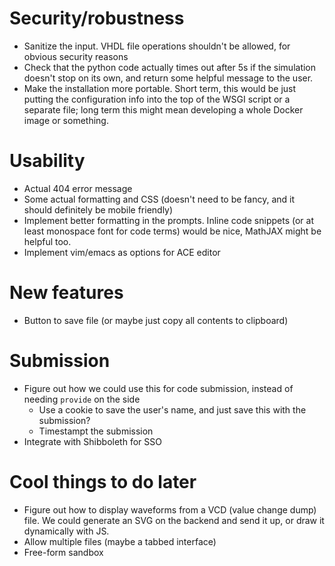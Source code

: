 
# Security/robustness
* Sanitize the input.  VHDL file operations shouldn't be allowed, for obvious security reasons
* Check that the python code actually times out after 5s if the simulation doesn't stop on its own, and return some helpful message to the user.
* Make the installation more portable.  Short term, this would be just putting the configuration info into the top of the WSGI script or a separate file; long term this might mean developing a whole Docker image or something.

# Usability
* Actual 404 error message
* Some actual formatting and CSS (doesn't need to be fancy, and it should definitely be mobile friendly)
* Implement better formatting in the prompts.  Inline code snippets (or at least monospace font for code terms) would be nice, MathJAX might be helpful too.
* Implement vim/emacs as options for ACE editor

# New features
* Button to save file (or maybe just copy all contents to clipboard)

# Submission
* Figure out how we could use this for code submission, instead of needing `provide` on the side
  * Use a cookie to save the user's name, and just save this with the submission?
  * Timestampt the submission
* Integrate with Shibboleth for SSO

# Cool things to do later
* Figure out how to display waveforms from a VCD (value change dump) file.  We could generate an SVG on the backend and send it up, or draw it dynamically with JS.
* Allow multiple files (maybe a tabbed interface)
* Free-form sandbox

